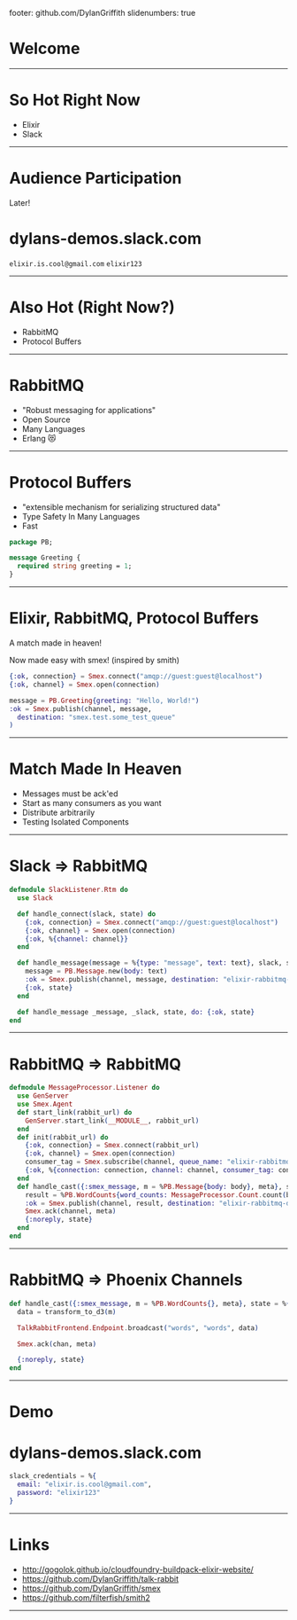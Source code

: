 footer: github.com/DylanGriffith
slidenumbers: true

# Welcome

---

# So Hot Right Now
- Elixir
- Slack

---

# Audience Participation
Later!

# dylans-demos.slack.com
`elixir.is.cool@gmail.com`
`elixir123`

---

# Also Hot (Right Now?)
- RabbitMQ
- Protocol Buffers

---

# RabbitMQ
- "Robust messaging for applications"
- Open Source
- Many Languages
- Erlang :heart_eyes_cat:

---

# Protocol Buffers
- "extensible mechanism for serializing structured data"
- Type Safety In Many Languages
- Fast

```protobuf
package PB;

message Greeting {
  required string greeting = 1;
}
```

---

# Elixir, RabbitMQ, Protocol Buffers
A match made in heaven!

Now made easy with smex! (inspired by smith)

```elixir
{:ok, connection} = Smex.connect("amqp://guest:guest@localhost")
{:ok, channel} = Smex.open(connection)

message = PB.Greeting{greeting: "Hello, World!")
:ok = Smex.publish(channel, message,
  destination: "smex.test.some_test_queue"
)
```

---

# Match Made In Heaven

- Messages must be ack'ed
- Start as many consumers as you want
- Distribute arbitrarily
- Testing Isolated Components

---

# Slack => RabbitMQ

```elixir
defmodule SlackListener.Rtm do
  use Slack

  def handle_connect(slack, state) do
    {:ok, connection} = Smex.connect("amqp://guest:guest@localhost")
    {:ok, channel} = Smex.open(connection)
    {:ok, %{channel: channel}}
  end

  def handle_message(message = %{type: "message", text: text}, slack, state = %{channel: channel}) do
    message = PB.Message.new(body: text)
    :ok = Smex.publish(channel, message, destination: "elixir-rabbitmq-demo.messages")
    {:ok, state}
  end

  def handle_message _message, _slack, state, do: {:ok, state}
end
```

---

# RabbitMQ => RabbitMQ

```elixir
defmodule MessageProcessor.Listener do
  use GenServer
  use Smex.Agent
  def start_link(rabbit_url) do
    GenServer.start_link(__MODULE__, rabbit_url)
  end
  def init(rabbit_url) do
    {:ok, connection} = Smex.connect(rabbit_url)
    {:ok, channel} = Smex.open(connection)
    consumer_tag = Smex.subscribe(channel, queue_name: "elixir-rabbitmq-demo.messages")
    {:ok, %{connection: connection, channel: channel, consumer_tag: consumer_tag}}
  end
  def handle_cast({:smex_message, m = %PB.Message{body: body}, meta}, state = %{channel: channel}) do
    result = %PB.WordCounts{word_counts: MessageProcessor.Count.count(body)}
    :ok = Smex.publish(channel, result, destination: "elixir-rabbitmq-demo.word_counts")
    Smex.ack(channel, meta)
    {:noreply, state}
  end
end
```

---

# RabbitMQ => Phoenix Channels

```elixir
def handle_cast({:smex_message, m = %PB.WordCounts{}, meta}, state = %{channel: chan}) do
  data = transform_to_d3(m)

  TalkRabbitFrontend.Endpoint.broadcast("words", "words", data)

  Smex.ack(chan, meta)

  {:noreply, state}
end
```

---

# Demo

# dylans-demos.slack.com

```elixir
slack_credentials = %{
  email: "elixir.is.cool@gmail.com",
  password: "elixir123"
}
```

---

# Links
- http://gogolok.github.io/cloudfoundry-buildpack-elixir-website/
- https://github.com/DylanGriffith/talk-rabbit
- https://github.com/DylanGriffith/smex
- https://github.com/filterfish/smith2

---

